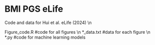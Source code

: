 # BMI PGS eLife
Code and data for Hui et al. eLife (2024) \n

Figure_code.R #code for all figures \n
*_data.txt #data for each figure \n
*.py #code for machine learning models
